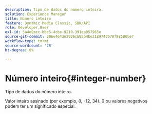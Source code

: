 ```yaml
---
description: Tipo de dados do número inteiro.
solution: Experience Manager
title: Número inteiro
feature: Dynamic Media Classic, SDK/API
role: Developer,User
exl-id: 5a4e0acc-bbc5-4cbe-9210-391ea957965e
source-git-commit: 206e4643e3926cb85b4be2189743578f88180be7
workflow-type: tm+mt
source-wordcount: '28'
ht-degree: 0%

---
```


# Número inteiro{#integer-number}

Tipo de dados do número inteiro.

Valor inteiro assinado (por exemplo, 0, -12, 34). 0 ou valores negativos podem ter um significado especial.
